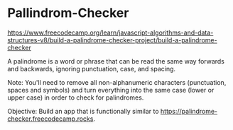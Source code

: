 # Pallindrom-Checker
https://www.freecodecamp.org/learn/javascript-algorithms-and-data-structures-v8/build-a-palindrome-checker-project/build-a-palindrome-checker

A palindrome is a word or phrase that can be read the same way forwards and backwards, ignoring punctuation, case, and spacing.

Note: You'll need to remove all non-alphanumeric characters (punctuation, spaces and symbols) and turn everything into the same case (lower or upper case) in order to check for palindromes.

Objective: Build an app that is functionally similar to https://palindrome-checker.freecodecamp.rocks.
